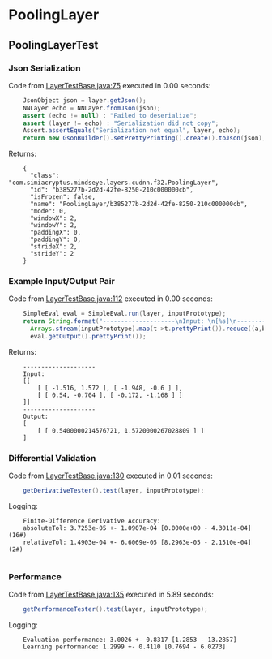 # PoolingLayer
## PoolingLayerTest
### Json Serialization
Code from [LayerTestBase.java:75](../../../../../../../../../MindsEye/src/test/java/com/simiacryptus/mindseye/layers/LayerTestBase.java#L75) executed in 0.00 seconds: 
```java
    JsonObject json = layer.getJson();
    NNLayer echo = NNLayer.fromJson(json);
    assert (echo != null) : "Failed to deserialize";
    assert (layer != echo) : "Serialization did not copy";
    Assert.assertEquals("Serialization not equal", layer, echo);
    return new GsonBuilder().setPrettyPrinting().create().toJson(json);
```

Returns: 

```
    {
      "class": "com.simiacryptus.mindseye.layers.cudnn.f32.PoolingLayer",
      "id": "b385277b-2d2d-42fe-8250-210c000000cb",
      "isFrozen": false,
      "name": "PoolingLayer/b385277b-2d2d-42fe-8250-210c000000cb",
      "mode": 0,
      "windowX": 2,
      "windowY": 2,
      "paddingX": 0,
      "paddingY": 0,
      "strideX": 2,
      "strideY": 2
    }
```



### Example Input/Output Pair
Code from [LayerTestBase.java:112](../../../../../../../../../MindsEye/src/test/java/com/simiacryptus/mindseye/layers/LayerTestBase.java#L112) executed in 0.00 seconds: 
```java
    SimpleEval eval = SimpleEval.run(layer, inputPrototype);
    return String.format("--------------------\nInput: \n[%s]\n--------------------\nOutput: \n%s",
      Arrays.stream(inputPrototype).map(t->t.prettyPrint()).reduce((a,b)->a+",\n"+b).get(),
      eval.getOutput().prettyPrint());
```

Returns: 

```
    --------------------
    Input: 
    [[
    	[ [ -1.516, 1.572 ], [ -1.948, -0.6 ] ],
    	[ [ 0.54, -0.704 ], [ -0.172, -1.168 ] ]
    ]]
    --------------------
    Output: 
    [
    	[ [ 0.5400000214576721, 1.5720000267028809 ] ]
    ]
```



### Differential Validation
Code from [LayerTestBase.java:130](../../../../../../../../../MindsEye/src/test/java/com/simiacryptus/mindseye/layers/LayerTestBase.java#L130) executed in 0.01 seconds: 
```java
    getDerivativeTester().test(layer, inputPrototype);
```
Logging: 
```
    Finite-Difference Derivative Accuracy:
    absoluteTol: 3.7253e-05 +- 1.0907e-04 [0.0000e+00 - 4.3011e-04] (16#)
    relativeTol: 1.4903e-04 +- 6.6069e-05 [8.2963e-05 - 2.1510e-04] (2#)
    
```

### Performance
Code from [LayerTestBase.java:135](../../../../../../../../../MindsEye/src/test/java/com/simiacryptus/mindseye/layers/LayerTestBase.java#L135) executed in 5.89 seconds: 
```java
    getPerformanceTester().test(layer, inputPrototype);
```
Logging: 
```
    Evaluation performance: 3.0026 +- 0.8317 [1.2853 - 13.2857]
    Learning performance: 1.2999 +- 0.4110 [0.7694 - 6.0273]
    
```

